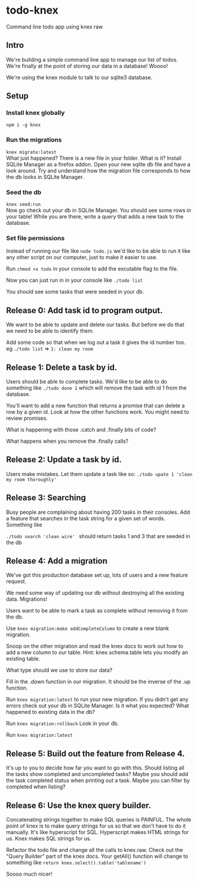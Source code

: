 # todo-knex
Command line todo app using knex raw

## Intro

We're building a simple command line app to manage our list of todos. We're finally at the point of storing our data in a database! Woooo!

We're using the knex module to talk to our sqlite3 database.

## Setup
### Install knex globally
```npm i -g knex```

### Run the migrations

```knex migrate:latest```  
What just happened? There is a new file in your folder. What is it?
Install SQLite Manager as a firefox addon. Open your new sqlite db file and have a look around. Try and understand how the migration file corresponds to how the db looks in SQLite Manager.

### Seed the db

```knex seed:run```  
Now go check out your db in SQLite Manager. You should see some rows in your table!
While you are there, write a query that adds a new task to the database.

### Set file permissions

Instead of running our file like ```node todo.js``` we'd like to be able to run it like any other script on our computer, just to make it easier to use.

Run ```chmod +x todo``` in your console to add the excutable flag to the file.

Now you can just run in in your console like ```./todo list```

You should see some tasks that were seeded in your db.

## Release 0: Add task id to program output.

We want to be able to update and delete our tasks. But before we do that we need to be able to identify them.

Add some code so that when we log out a task it gives the id number too. eg
```./todo list``` => ```1: clean my room```

## Release 1: Delete a task by id.

Users should be able to complete tasks. We'd like to be able to do something like ```./todo done 1``` which will remove the task with id 1 from the database. 

You'll want to add a new function that returns a promise that can delete a row by a given id. Look at how the other functions work. You might need to review promises. 

What is happening with those .catch and .finally bits of code?

What happens when you remove the .finally calls?

## Release 2: Update a task by id.

Users make mistakes. Let them update a task like so: ```./todo upate 1 'clean my room thoroughly'```

## Release 3: Searching

Busy people are complaining about having 200 tasks in their consoles. Add a feature that searches in the task string for a given set of words. Something like

```./todo search 'clean wire' ``` should return tasks 1 and 3 that are seeded in the db 

## Release 4: Add a migration

We've got this production database set up, lots of users and a new feature request. 

We need some way of updating our db without destroying all the existing data. Migrations!

Users want to be able to mark a task as complete without removing it from the db.

Use ```knex migration:make addCompleteColumn``` to create a new blank migration.

Snoop on the other migration and read the knex docs to work out how to add a new column to our table. Hint: knex.schema.table lets you modify an existing table.

What type should we use to store our data?

Fill in the .down function in our migration. It should be the inverse of the .up function.

Run ```knex migration:latest``` to run your new migration. If you didn't get any errors check out your db in SQLite Manager. Is it what you expected? What happened to existing data in the db? 

Run ```knex migration:rollback``` Look in your db. 

Run ```knex migration:latest``` 

## Release 5: Build out the feature from Release 4.

It's up to you to decide how far you want to go with this. Should listing all the tasks show completed and uncompleted tasks? Maybe you should add the task completed status when printing out a task. Maybe you can filter by completed when listing?

## Release 6: Use the knex query builder.

Concatenating strings together to make SQL queries is PAINFUL. The whole point of knex is to make query strings for us so that we don't have to do it manually. It's like hyperscript for SQL. Hyperscript makes HTML strings for us. Knex makes SQL strings for us. 

Refactor the todo file and change all the calls to knex.raw. Check out the "Query Builder" part of the knex docs. Your getAll() function will change to something like ```return knex.select().table('tablename')```

Soooo much nicer!

